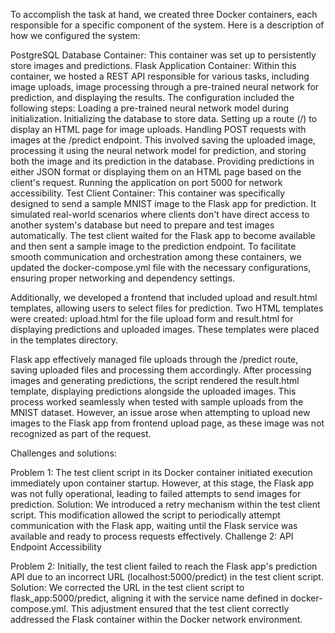 To accomplish the task at hand, we created three Docker containers, each responsible for a specific component of the system. Here is a description of how we configured the system:

PostgreSQL Database Container: This container was set up to persistently store images and predictions.
Flask Application Container: Within this container, we hosted a REST API responsible for various tasks, including image uploads, image processing through a pre-trained neural network for prediction, and displaying the results. The configuration included the following steps:
Loading a pre-trained neural network model during initialization.
Initializing the database to store data.
Setting up a route (/) to display an HTML page for image uploads.
Handling POST requests with images at the /predict endpoint. This involved saving the uploaded image, processing it using the neural network model for prediction, and storing both the image and its prediction in the database.
Providing predictions in either JSON format or displaying them on an HTML page based on the client's request.
Running the application on port 5000 for network accessibility.
Test Client Container: This container was specifically designed to send a sample MNIST image to the Flask app for prediction. It simulated real-world scenarios where clients don't have direct access to another system's database but need to prepare and test images automatically. The test client waited for the Flask app to become available and then sent a sample image to the prediction endpoint.
To facilitate smooth communication and orchestration among these containers, we updated the docker-compose.yml file with the necessary configurations, ensuring proper networking and dependency settings.

Additionally, we developed a frontend that included upload and result.html templates, allowing users to select files for prediction. Two HTML templates were created: upload.html for the file upload form and result.html for displaying predictions and uploaded images. These templates were placed in the templates directory.

Flask app effectively managed file uploads through the /predict route, saving uploaded files and processing them accordingly. After processing images and generating predictions, the script rendered the result.html template, displaying predictions alongside the uploaded images. This process worked seamlessly when tested with sample uploads from the MNIST dataset. However, an issue arose when attempting to upload new images to the Flask app from frontend upload page, as these image was not recognized as part of the request.

Challenges and solutions:

Problem 1: The test client script in its Docker container initiated execution immediately upon container startup. However, at this stage, the Flask app was not fully operational, leading to failed attempts to send images for prediction.
Solution: We introduced a retry mechanism within the test client script. This modification allowed the script to periodically attempt communication with the Flask app, waiting until the Flask service was available and ready to process requests effectively.
Challenge 2: API Endpoint Accessibility

Problem 2: Initially, the test client failed to reach the Flask app's prediction API due to an incorrect URL (localhost:5000/predict) in the test client script.
Solution: We corrected the URL in the test client script to flask_app:5000/predict, aligning it with the service name defined in docker-compose.yml. This adjustment ensured that the test client correctly addressed the Flask container within the Docker network environment.
